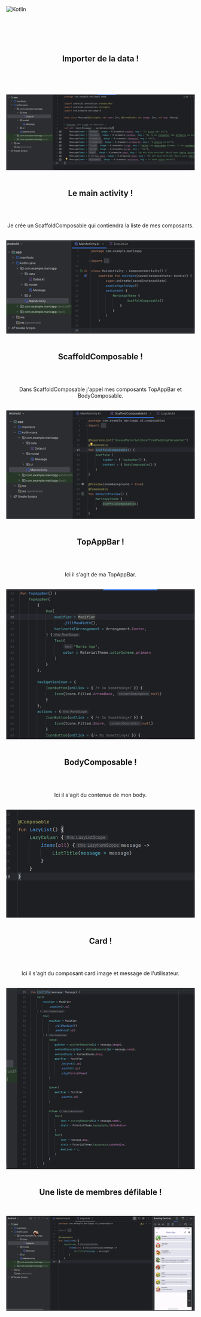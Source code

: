![Kotlin](https://img.shields.io/badge/kotlin-%237F52FF.svg?style=for-the-badge&logo=kotlin&logoColor=white)


<br><br><br><br>


<div align="center">
        <h2>Importer de la data !</h2><br><br>
        <p></p><br>
        <img src="./drowable.png">
</div>

<br>

<div align="center">
        <h2>Le main activity !</h2><br><br>
        <p>Je crée un ScaffoldComposable qui contiendra la liste de mes composants.</p><br>
        <img src="./mainactivity.png">
</div>

<br>

<div align="center">
        <h2>ScaffoldComposable !</h2><br><br>
        <p>Dans ScaffoldComposable j'appel mes composants TopAppBar et BodyComposable.</p><br>
        <img src="./appbar.png">
</div>
<br>

<div align="center">
        <h2>TopAppBar !</h2><br><br>
        <p>Ici il s'agit de ma TopAppBar.</p><br>
        <img src="./app.png">
</div>
<br>

<div align="center">
        <h2>BodyComposable !</h2><br><br>
        <p>Ici il s'agit du contenue de mon body.</p><br>
        <img src="./body.png">
</div>
<br>

<div align="center">
        <h2>Card !</h2><br><br>
        <p>Ici il s'agit du composant card image et message de l'utilisateur.</p><br>
        <img src="./cardlist.png">
</div>
<br>

<div align="center">
        <h2>Une liste de membres défilable !</h2><br><br>
        <img src="./list.png">
</div>






